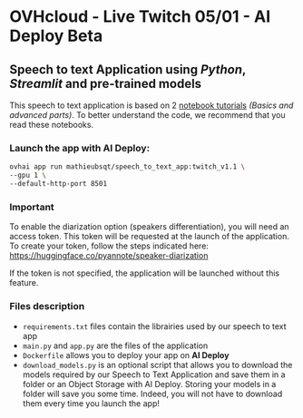 # OVHcloud - Live Twitch 05/01 - AI Deploy Beta

## Speech to text Application using *Python*, *Streamlit* and pre-trained models

This speech to text application is based on 2 [notebook tutorials](https://github.com/ovh/ai-training-examples/tree/main/notebooks/natural-language-processing/speech-to-text/miniconda) *(Basics and advanced parts)*. To better understand the code, we recommend that you read these notebooks.

### Launch the app with AI Deploy:
```bash
ovhai app run mathieubsqt/speech_to_text_app:twitch_v1.1 \
--gpu 1 \
--default-http-port 8501
```

### Important
To enable the diarization option (speakers differentiation), you will need an access token. This token will be requested at the launch of the application.
To create your token, follow the steps indicated here: https://huggingface.co/pyannote/speaker-diarization

If the token is not specified, the application will be launched without this feature.

### Files description
- `requirements.txt` files contain the librairies used by our speech to text app
- `main.py` and `app.py` are the files of the application
- `Dockerfile` allows you to deploy your app on **AI Deploy**
- `download_models.py` is an optional script that allows you to download the models required by our Speech to Text Application and save them in a folder or an Object Storage with AI Deploy.
Storing your models in a folder will save you some time. Indeed, you will not have to download them every time you launch the app!




